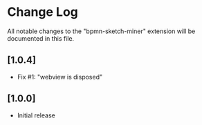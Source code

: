 # Change Log

All notable changes to the "bpmn-sketch-miner" extension will be documented in this file.

## [1.0.4]

- Fix #1: "webview is disposed"

## [1.0.0]

- Initial release
